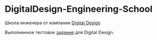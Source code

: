 # DigitalDesign-Engineering-School

Школа инженера от компании [Digital Design](https://digdes.ru/it-university/shkola-inzhenera)

Выполненное тестовое [задание](https://docs.google.com/document/d/1IbihFMFaPLuBVJeAeonxhiogJ1ll447q/edit#heading=h.gjdgxs) для Digital Design.
